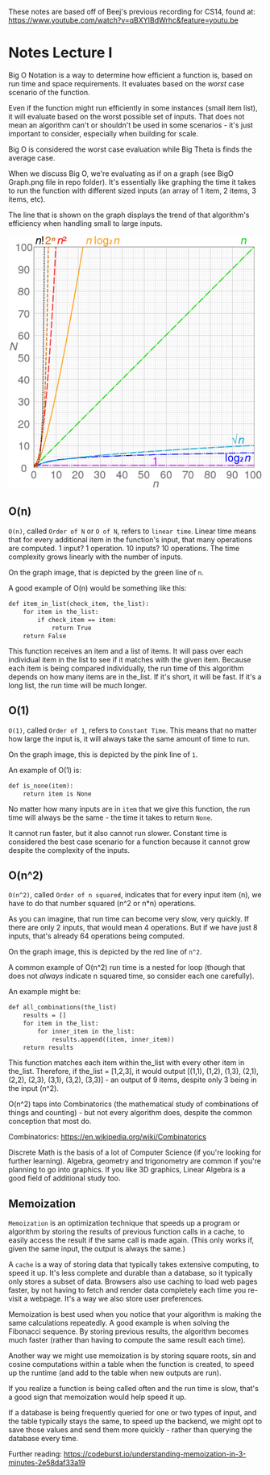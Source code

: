 These notes are based off of Beej's previous recording for CS14, found at: https://www.youtube.com/watch?v=qBXYIBdWrhc&feature=youtu.be

# Notes Lecture I

Big O Notation is a way to determine how efficient a function is, based on run time and space requirements. It evaluates based on the _worst_ case scenario of the function. 

Even if the function might run efficiently in some instances (small item list), it will evaluate based on the worst possible set of inputs. That does not mean an algorithm can't or shouldn't be used in some scenarios - it's just important to consider, especially when building for scale.

Big O is considered the worst case evaluation while Big Theta is finds the average case.

When we discuss Big O, we're evaluating as if on a graph (see BigO Graph.png file in repo folder). It's essentially like graphing the time it takes to run the function with different sized inputs (an array of 1 item, 2 items, 3 items, etc).

The line that is shown on the graph displays the trend of that algorithm's efficiency when handling small to large inputs.

![Big O Computational Graph](BigOGraph.png "Big O Computational Graph")

## O(n)

`O(n)`, called `Order of N` or `O of N`, refers to `linear time`. Linear time means that for every additional item in the function's input, that many operations are computed. 1 input? 1 operation. 10 inputs? 10 operations. The time complexity grows linearly with the number of inputs.

On the graph image, that is depicted by the green line of `n`.

A good example of O(n) would be something like this:

```
def item_in_list(check_item, the_list):
    for item in the_list:
        if check_item == item:
            return True
    return False
```

This function receives an item and a list of items. It will pass over each individual item in the list to see if it matches with the given item. Because each item is being compared individually, the run time of this algorithm depends on how many items are in the_list. If it's short, it will be fast. If it's a long list, the run time will be much longer.

## O(1)

`O(1)`, called `Order of 1`, refers to `Constant Time`. This means that no matter how large the input is, it will always take the same amount of time to run.

On the graph image, this is depicted by the pink line of `1`.

An example of O(1) is:

```
def is_none(item):
    return item is None
```

No matter how many inputs are in `item` that we give this function, the run time will always be the same - the time it takes to return `None`. 

It cannot run faster, but it also cannot run slower. Constant time is considered the best case scenario for a function because it cannot grow despite the complexity of the inputs.


## O(n^2)

`O(n^2)`, called `Order of n squared`, indicates that for every input item (n), we have to do that number squared (n^2 or n*n) operations.

As you can imagine, that run time can become very slow, very quickly. If there are only 2 inputs, that would mean 4 operations. But if we have just 8 inputs, that's already 64 operations being computed.

On the graph image, this is depicted by the red line of `n^2`.

A common example of O(n^2) run time is a nested for loop (though that does not _always_ indicate n squared time, so consider each one carefully).

An example might be:

```
def all_combinations(the_list)
    results = []
    for item in the_list:
        for inner_item in the_list:
            results.append((item, inner_item))
    return results
```

This function matches each item within the_list with every other item in the_list. Therefore, if the_list = [1,2,3], it would output [(1,1), (1,2), (1,3), (2,1), (2,2), (2,3), (3,1), (3,2), (3,3)] - an output of 9 items, despite only 3 being in the input (n^2).

O(n^2) taps into Combinatorics (the mathematical study of combinations of things and counting) - but not every algorithm does, despite the common conception that most do.

Combinatorics: https://en.wikipedia.org/wiki/Combinatorics 

Discrete Math is the basis of a lot of Computer Science (if you're looking for further learning). Algebra, geometry and trigonometry are common if you're planning to go into graphics. If you like 3D graphics, Linear Algebra is a good field of additional study too.


## Memoization

`Memoization` is an optimization technique that speeds up a program or algorithm by storing the results of previous function calls in a cache, to easily access the result if the same call is made again. (This only works if, given the same input, the output is always the same.)

A `cache` is a way of storing data that typically takes extensive computing, to speed it up. It's less complete and durable than a database, so it typically only stores a subset of data. Browsers also use caching to load web pages faster, by not having to fetch and render data completely each time you re-visit a webpage. It's a way we also store user preferences.

Memoization is best used when you notice that your algorithm is making the same calculations repeatedly. A good example is when solving the Fibonacci sequence. By storing previous results, the algorithm becomes much faster (rather than having to compute the same result each time).

Another way we might use memoization is by storing square roots, sin and cosine computations within a table when the function is created, to speed up the runtime (and add to the table when new outputs are run).

If you realize a function is being called often and the run time is slow, that's a good sign that memoization would help speed it up.

If a database is being frequently queried for one or two types of input, and the table typically stays the same, to speed up the backend, we might opt to save those values and send them more quickly - rather than querying the database every time.

Further reading: https://codeburst.io/understanding-memoization-in-3-minutes-2e58daf33a19
